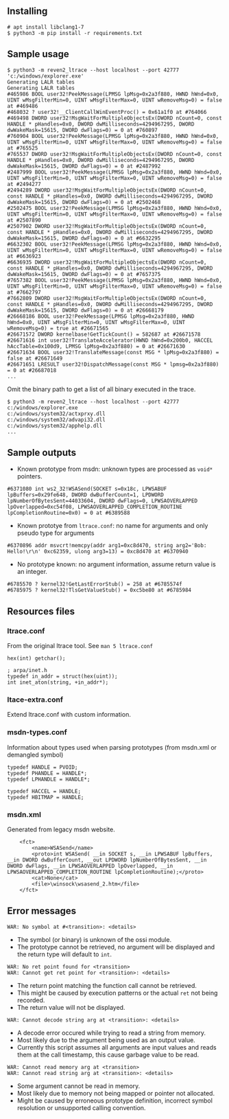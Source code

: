 ## Installing

```
# apt install libclang1-7
$ python3 -m pip install -r requirements.txt
```


## Sample usage

```
$ python3 -m reven2_ltrace --host localhost --port 42777 'c:/windows/explorer.exe'
Generating LALR tables
Generating LALR tables
#465986 BOOL user32!PeekMessage(LPMSG lpMsg=0x2a3f880, HWND hWnd=0x0, UINT wMsgFilterMin=0, UINT wMsgFilterMax=0, UINT wRemoveMsg=0) = false at #469486
#468032 ? user32!__ClientCallWinEventProc() = 0x61a1f0 at #764066
#469498 DWORD user32!MsgWaitForMultipleObjectsEx(DWORD nCount=0, const HANDLE * pHandles=0x0, DWORD dwMilliseconds=4294967295, DWORD dwWakeMask=15615, DWORD dwFlags=0) = 0 at #760897
#760904 BOOL user32!PeekMessage(LPMSG lpMsg=0x2a3f880, HWND hWnd=0x0, UINT wMsgFilterMin=0, UINT wMsgFilterMax=0, UINT wRemoveMsg=0) = false at #765525
#765537 DWORD user32!MsgWaitForMultipleObjectsEx(DWORD nCount=0, const HANDLE * pHandles=0x0, DWORD dwMilliseconds=4294967295, DWORD dwWakeMask=15615, DWORD dwFlags=0) = 0 at #2487992
#2487999 BOOL user32!PeekMessage(LPMSG lpMsg=0x2a3f880, HWND hWnd=0x0, UINT wMsgFilterMin=0, UINT wMsgFilterMax=0, UINT wRemoveMsg=0) = false at #2494277
#2494289 DWORD user32!MsgWaitForMultipleObjectsEx(DWORD nCount=0, const HANDLE * pHandles=0x0, DWORD dwMilliseconds=4294967295, DWORD dwWakeMask=15615, DWORD dwFlags=0) = 0 at #2502468
#2502475 BOOL user32!PeekMessage(LPMSG lpMsg=0x2a3f880, HWND hWnd=0x0, UINT wMsgFilterMin=0, UINT wMsgFilterMax=0, UINT wRemoveMsg=0) = false at #2507890
#2507902 DWORD user32!MsgWaitForMultipleObjectsEx(DWORD nCount=0, const HANDLE * pHandles=0x0, DWORD dwMilliseconds=4294967295, DWORD dwWakeMask=15615, DWORD dwFlags=0) = 0 at #6632295
#6632302 BOOL user32!PeekMessage(LPMSG lpMsg=0x2a3f880, HWND hWnd=0x0, UINT wMsgFilterMin=0, UINT wMsgFilterMax=0, UINT wRemoveMsg=0) = false at #6636923
#6636935 DWORD user32!MsgWaitForMultipleObjectsEx(DWORD nCount=0, const HANDLE * pHandles=0x0, DWORD dwMilliseconds=4294967295, DWORD dwWakeMask=15615, DWORD dwFlags=0) = 0 at #7657375
#7657382 BOOL user32!PeekMessage(LPMSG lpMsg=0x2a3f880, HWND hWnd=0x0, UINT wMsgFilterMin=0, UINT wMsgFilterMax=0, UINT wRemoveMsg=0) = false at #7662797
#7662809 DWORD user32!MsgWaitForMultipleObjectsEx(DWORD nCount=0, const HANDLE * pHandles=0x0, DWORD dwMilliseconds=4294967295, DWORD dwWakeMask=15615, DWORD dwFlags=0) = 0 at #26668179
#26668186 BOOL user32!PeekMessage(LPMSG lpMsg=0x2a3f880, HWND hWnd=0x0, UINT wMsgFilterMin=0, UINT wMsgFilterMax=0, UINT wRemoveMsg=0) = true at #26671565
#26671572 DWORD kernelbase!GetTickCount() = 582687 at #26671578
#26671616 int user32!TranslateAccelerator(HWND hWnd=0x200b0, HACCEL hAccTable=0x100d9, LPMSG lpMsg=0x2a3f880) = 0 at #26671630
#26671634 BOOL user32!TranslateMessage(const MSG * lpMsg=0x2a3f880) = false at #26671649
#26671651 LRESULT user32!DispatchMessage(const MSG * lpmsg=0x2a3f880) = 0 at #26687018
...
```

Omit the binary path to get a list of all binary executed in the trace.

```
$ python3 -m reven2_ltrace --host localhost --port 42777
c:/windows/explorer.exe
c:/windows/system32/actxprxy.dll
c:/windows/system32/advapi32.dll
c:/windows/system32/apphelp.dll
...
```

## Sample outputs

- Known prototype from msdn: unknown types are processed as `void*` pointers.

```
#6371080 int ws2_32!WSASend(SOCKET s=0x18c, LPWSABUF lpBuffers=0x29fe648, DWORD dwBufferCount=1, LPDWORD lpNumberOfBytesSent=44033604, DWORD dwFlags=0, LPWSAOVERLAPPED lpOverlapped=0xc54f08, LPWSAOVERLAPPED_COMPLETION_ROUTINE lpCompletionRoutine=0x0) = 0 at #6389588
```

- Known prototye from `ltrace.conf`: no name for arguments and only pseudo type for arguments

```
#6370896 addr msvcrt!memcpy(addr arg1=0xc8d470, string arg2='Bob: Hello!\r\n' 0xc62359, ulong arg3=13) = 0xc8d470 at #6370940
```

- No prototype known: no argument information, assume return value is an integer.

```
#6785570 ? kernel32!GetLastErrorStub() = 258 at #6785574f
#6785975 ? kernel32!TlsGetValueStub() = 0xc5be80 at #6785984
```

## Resources files

### ltrace.conf

From the original ltrace tool.
See `man 5 ltrace.conf`

```
hex(int) getchar();

; arpa/inet.h
typedef in_addr = struct(hex(uint));
int inet_aton(string, +in_addr*);
```

### ltace-extra.conf

Extend ltrace.conf with custom information.

### msdn-types.conf

Information about types used when parsing prototypes (from msdn.xml or demangled symbol)

```
typedef HANDLE = PVOID;
typedef PHANDLE = HANDLE*;
typedef LPHANDLE = HANDLE*;

typedef HACCEL = HANDLE;
typedef HBITMAP = HANDLE;
```

### msdn.xml

Generated from legacy msdn website.

```
	<fct>
		<name>WSASend</name>
		<proto>int WSASend( __in SOCKET s, __in LPWSABUF lpBuffers, __in DWORD dwBufferCount, __out LPDWORD lpNumberOfBytesSent, __in DWORD dwFlags, __in LPWSAOVERLAPPED lpOverlapped, __in LPWSAOVERLAPPED_COMPLETION_ROUTINE lpCompletionRoutine);</proto>
		<cat>None</cat>
		<file>\winsock\wsasend_2.htm</file>
	</fct>
```

## Error messages


```
WAR: No symbol at #<transition>: <details>
```

- The symbol (or binary) is unknown of the ossi module.
- The prototype cannot be retrieved, no argument will be displayed and the return type will default to `int`.


```
WAR: No ret point found for <transition>
WAR: Cannot get ret point for <transition>: <details>
```

- The return point matching the function call cannot be retrieved.
- This might be caused by execution patterns or the actual `ret` not being recorded.
- The return value will not be displayed.


```
WAR: Cannot decode string arg at <transition>: <details>
```

- A decode error occured while trying to read a string from memory.
- Most likely due to the argument being used as an output value.
- Currently this script assumes all arguments are input values and reads them at the call timestamp, this cause garbage value to be read.


```
WAR: Cannot read memory arg at <transition>
WAR: Cannot read string arg at <transition>: <details>
```

- Some argument cannot be read in memory.
- Most likely due to memory not being mapped or pointer not allocated.
- Might be caused by erroneous prototype definition, incorrect symbol resolution or unsupported calling convention.
